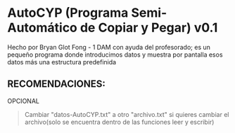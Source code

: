 # AutoCYP (Programa Semi-Automático de Copiar y Pegar) v0.1 
 Hecho por Bryan Glot Fong - 1 DAM con ayuda del profesorado; es un pequeño programa donde introducimos datos y muestra por pantalla esos datos más una estructura predefinida

## RECOMENDACIONES:
OPCIONAL
>Cambiar "datos-AutoCYP.txt" a otro "archivo.txt" si quieres cambiar el archivo(solo se encuentra dentro de las funciones leer y escribir)
